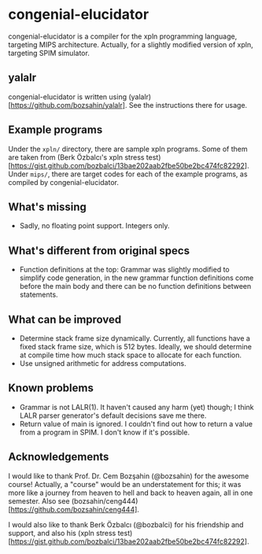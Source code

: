 # congenial-elucidator
congenial-elucidator is a compiler for the xpln programming language, targeting MIPS architecture.
Actually, for a slightly modified version of xpln, targeting SPIM simulator.

## yalalr
congenial-elucidator is written using (yalalr)[https://github.com/bozsahin/yalalr].
See the instructions there for usage.

## Example programs
Under the `xpln/` directory, there are sample xpln programs.
Some of them are taken from (Berk Özbalcı's xpln stress test)[https://gist.github.com/bozbalci/13bae202aab2fbe50be2bc474fc82292].
Under `mips/`, there are target codes for each of the example programs, as compiled by congenial-elucidator.

## What's missing
* Sadly, no floating point support. Integers only.

## What's different from original specs
* Function definitions at the top: Grammar was slightly modified to simplify code generation,
in the new grammar function definitions come before the main body and there can be no
function definitions between statements.

## What can be improved
* Determine stack frame size dynamically. Currently, all functions have a fixed
stack frame size, which is 512 bytes. Ideally, we should determine at compile time
how much stack space to allocate for each function.
* Use unsigned arithmetic for address computations.

## Known problems
* Grammar is not LALR(1). It haven't caused any harm (yet) though; I think
LALR parser generator's default decisions save me there.
* Return value of main is ignored. I couldn't find out how to return a value from
a program in SPIM. I don't know if it's possible.

## Acknowledgements
I would like to thank Prof. Dr. Cem Bozşahin (@bozsahin) for the awesome course!
Actually, a "course" would be an understatement for this; it was more like
a journey from heaven to hell and back to heaven again, all in one semester.
Also see (bozsahin/ceng444)[https://github.com/bozsahin/ceng444].

I would also like to thank Berk Özbalcı (@bozbalci) for his friendship and support,
and also his (xpln stress test)[https://gist.github.com/bozbalci/13bae202aab2fbe50be2bc474fc82292].
